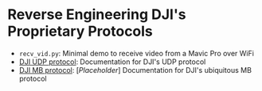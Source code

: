 # Reverse Engineering DJI's Proprietary Protocols

 - `recv_vid.py`: Minimal demo to receive video from a Mavic Pro over WiFi
 - [DJI UDP protocol](udp_protocol.md): Documentation for DJI's UDP protocol
 - [DJI MB protocol](mb_protocol.md): [*Placeholder*] Documentation for DJI's ubiquitous MB protocol
